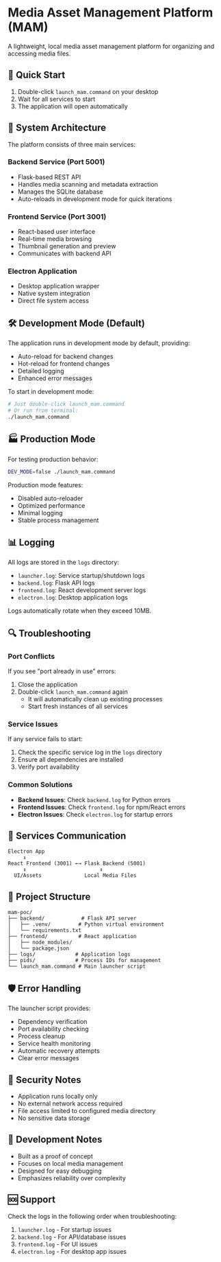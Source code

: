 # Media Asset Management Platform (MAM)

A lightweight, local media asset management platform for organizing and accessing media files.

## 🚀 Quick Start

1. Double-click `launch_mam.command` on your desktop
2. Wait for all services to start
3. The application will open automatically

## 🔧 System Architecture

The platform consists of three main services:

### Backend Service (Port 5001)
- Flask-based REST API
- Handles media scanning and metadata extraction
- Manages the SQLite database
- Auto-reloads in development mode for quick iterations

### Frontend Service (Port 3001)
- React-based user interface
- Real-time media browsing
- Thumbnail generation and preview
- Communicates with backend API

### Electron Application
- Desktop application wrapper
- Native system integration
- Direct file system access

## 🛠 Development Mode (Default)

The application runs in development mode by default, providing:
- Auto-reload for backend changes
- Hot-reload for frontend changes
- Detailed logging
- Enhanced error messages

To start in development mode:
```bash
# Just double-click launch_mam.command
# Or run from terminal:
./launch_mam.command
```

## 🏭 Production Mode

For testing production behavior:
```bash
DEV_MODE=false ./launch_mam.command
```

Production mode features:
- Disabled auto-reloader
- Optimized performance
- Minimal logging
- Stable process management

## 📊 Logging

All logs are stored in the `logs` directory:
- `launcher.log`: Service startup/shutdown logs
- `backend.log`: Flask API logs
- `frontend.log`: React development server logs
- `electron.log`: Desktop application logs

Logs automatically rotate when they exceed 10MB.

## 🔍 Troubleshooting

### Port Conflicts
If you see "port already in use" errors:
1. Close the application
2. Double-click `launch_mam.command` again
   - It will automatically clean up existing processes
   - Start fresh instances of all services

### Service Issues
If any service fails to start:
1. Check the specific service log in the `logs` directory
2. Ensure all dependencies are installed
3. Verify port availability

### Common Solutions
- **Backend Issues**: Check `backend.log` for Python errors
- **Frontend Issues**: Check `frontend.log` for npm/React errors
- **Electron Issues**: Check `electron.log` for startup errors

## 🔄 Services Communication

```
Electron App
     ↕️
React Frontend (3001) ←→ Flask Backend (5001)
     ↕️                        ↕️
  UI/Assets              Local Media Files
```

## 📁 Project Structure
```
mam-poc/
├── backend/            # Flask API server
│   ├── .venv/         # Python virtual environment
│   └── requirements.txt
├── frontend/          # React application
│   ├── node_modules/
│   └── package.json
├── logs/             # Application logs
├── pids/             # Process IDs for management
└── launch_mam.command # Main launcher script
```

## 🛡️ Error Handling

The launcher script provides:
- Dependency verification
- Port availability checking
- Process cleanup
- Service health monitoring
- Automatic recovery attempts
- Clear error messages

## 🔐 Security Notes

- Application runs locally only
- No external network access required
- File access limited to configured media directory
- No sensitive data storage

## 📝 Development Notes

- Built as a proof of concept
- Focuses on local media management
- Designed for easy debugging
- Emphasizes reliability over complexity

## 🆘 Support

Check the logs in the following order when troubleshooting:
1. `launcher.log` - For startup issues
2. `backend.log` - For API/database issues
3. `frontend.log` - For UI issues
4. `electron.log` - For desktop app issues
